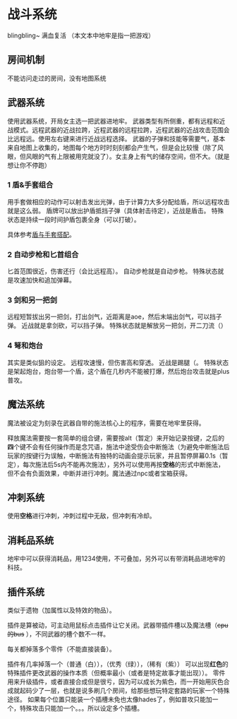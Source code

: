 #  战斗系统

blingbling~ 满血复活
（本文本中地牢是指一把游戏）

## 房间机制

不能访问走过的房间，没有地图系统

##  武器系统

使用武器系统，开局女主选一把武器进地牢。
武器类型有所侧重，都有远程和近战模式。远程武器的近战拉跨，近程武器的远程拉跨，近程武器的近战攻击范围会比远程远。使用左右键来进行近战远程选择。
武器的子弹和技能等需要气，基本来自地图上收集的，地图每个地方时时刻刻都会产生气，但是会比较慢（除了风眼，但风眼的气有上限被用完就没了）。女主身上有气的储存空间，但不大。（就是想让你不停跑）

### 1 盾&手套组合

用手套做相应的动作可以射击发出光弹，由于计算力大多分配给盾，所以远程攻击就是这么弱。
盾牌可以放出护盾抵挡子弹（具体射击待定），近战是盾击。
特殊状态是持续一段时间护盾包裹全身（可以打破）。

具体参考[盾与手套搭配](combat/shielder.md)。

### 2 自动步枪和匕首组合

匕首范围很近，伤害还行（会比远程高）。
自动步枪就是自动步枪。
特殊状态就是攻速加快和追加弹幕。

### 3 剑和另一把剑

远程短暂拔出另一把剑，打出剑气，近距离是aoe，然后末端出剑气，可以挡子弹。
近战就是拿剑砍，可以挡子弹。
特殊状态就是解放另一把剑，开二刀流（）

### 4 弩和炮台

其实是类似狙的设定。
远程攻速慢，但伤害高和穿透。
近战是踢腿（。
特殊状态是架起炮台，炮台带一个盾，这个盾在几秒内不能被打爆，然后炮台攻击就是plus普攻。

## 魔法系统

魔法被设定为刻录在武器自带的施法核心上的程序，需要在地牢里获得。

释放魔法需要按一套简单的组合键，需要按alt（暂定）来开始记录按键，之后的**四**个键不会有任何操作而是念咒语，施法中途受伤会中断施法（为避免中断施法后玩家的按键行为误触，中断施法有独特的动画会提示玩家，并且暂停屏幕0.1s（暂定），每次施法后5s内不能再次施法），另外可以使用再按**空格**的形式中断施法，但不会有负面效果，中断并进行冲刺。魔法通过npc或者宝箱获得。

## 冲刺系统

使用**空格**进行冲刺，冲刺过程中无敌，但冲刺有冷却。

## 消耗品系统

地牢中可以获得消耗品，用1234使用，不可叠加，另外可以有带消耗品进地牢的科技。

## 插件系统

类似于遗物（加属性以及特效的物品）。

插件是算被动，可主动用鼠标点击插件让它关闭。武器带插件槽以及魔法槽（~~cpu的bus~~ ），不同武器的槽个数不一样。

每关都掉落多个零件（不能直接装备）。

插件有几率掉落一个（普通（白）），（优秀（绿）），（稀有（紫））
可以出现**红色**的特殊插件更改武器的操作本质（但概率最小（或者是特定故事才能出现））。
零件用来升级插件，或者直接合成但是很亏，因为可以成长为紫色，而一开始用灰色合成就起码少了一层，也就是说多刷几个房间，给那些想玩特定套路的玩家一个特殊途径。
如果每个位置只能装一个插槽未免也太像hades了，例如普攻只能加一个，特殊攻击只能加一个。。。所以设定多个插槽。